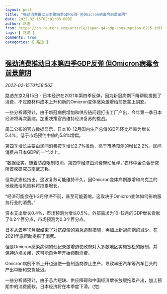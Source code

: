 ```yaml
---
layout: post
title: "强劲消费推动日本第四季GDP反弹 但Omicron病毒令前景蒙阴"
date: 2022-02-15T02:01:03.000Z
author: 路透
from: https://cn.reuters.com/article/japan-q4-gdp-consumption-0215-idCNKBS2KK058
tags: [ 路透 ]
comments: True
categories: [ 路透 ]
---
```

<!--1644890463000-->
[强劲消费推动日本第四季GDP反弹 但Omicron病毒令前景蒙阴](https://cn.reuters.com/article/japan-q4-gdp-consumption-0215-idCNKBS2KK058)
------

<div>
<div><i>2022-02-15T01:59:56Z</i></div><p>路透东京2月15日 - 日本经济在2021年第四季反弹，因为新冠病例下降帮助提振了消费，不过原材料成本上升和新的Omicron变体感染激增给前景蒙上阴影。</p><p>一些分析师预计，由于新冠病例增加和供应链问题打击工厂产出，今年第一季日本经济将再次萎缩，加重决策官员维持经济复苏的挑战。</p><p>周二公布的官方数据显示，日本10-12月国内生产总值(GDP)环比年率为增长5.4%，低于市场预估中值的5.8%增幅。</p><p>第四季增长主要由民间消费按季增长2.7%推动，高于市场预测的增长2.2%。民间消费占日本GDP的一半以上。</p><p>“数据证实，随着防疫限制取消，第四季经济由消费带动反弹，”农林中金总合研究所首席研究员南武志称。</p><p>但南武志也指出，这波复苏可能维持不久，因Omicron变体病例激增和乌克兰的地缘政治风险料将拖累增长。</p><p>“经济可能会在1-3月停滞不前，甚至可能萎缩，这取决于Omicron变体如何影响服务行业的消费。”</p><p>资本支出增长0.4%，市场预测为增长0.5%。外部需求为10-12月的GDP增长贡献了0.2个百分点，市场预测为0.3个百分点。</p><p>日本从去年10月起结束了对抗疫情的紧急遏制措施，再加上新冠病例的减少，在2021年底帮助提振了消费。</p><p>但是Omicron感染病例的创纪录激增迫使政府对大多数地区实施宽松的限制，并保持边境关闭，这可能自今年开始抑制消费。</p><p>Omicron病例不断上升也迫使一些制造商停止生产，导致丰田汽车等汽车巨头的产出中断和交货延迟。</p><p>一些分析师预计，由于芯片短缺、供应障碍和中国经济增长放缓拖累产出，加上预期中的消费疲软，日本经济将在本季度下滑。(完)</p>
</div>

